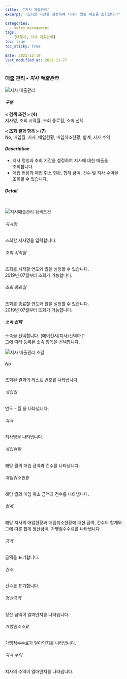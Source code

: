 ```yaml
---
title:  "지사 매출관리"
excerpt: "조회할 기간을 설정하여 지사의 월별 매출을 조회합니다"

categories:
  - sales management
tags:
  - [대행사, 지사 매출관리]
toc: true
toc_sticky: true
 
date: 2021-12-19
last_modified_at: 2021-12-27
---
```

### 매출 관리 - *지사 매출관리*
![지사 매출관리](https://user-images.githubusercontent.com/95394003/146704390-cbe160d1-c97e-4908-991a-e581d0255ce3.jpeg)

#### *구분* <br>
**< 검색 조건 >** **(4)**
<br>지사명, 조회 시작월, 조회 종료월, 소속 선택

**< 조회 결과 항목 >** **(7)**
<br>No, 매입월, 지사, 매입현황, 매입취소현황, 합계, 지사 수익

#### *Description*
- 지사 명칭과 조회 기간을 설정하여 지사에 대한 매출을<br>조회합니다.
- 매입 현황과 매입 취소 현황, 합계 금액, 건수 및 지사 수익을<br>조회할 수 있습니다.

#### *Detail*
<br>

![지사매출관리 검색조건](https://user-images.githubusercontent.com/95394003/146704378-74f01721-17e5-4dd4-b070-09dae4712168.jpeg)
###### 지사명
조회할 지사명을 입력합니다.

###### 조회 시작월
조회를 시직할 연도와 월을 설정할 수 있습니다.<br>2019년 07월부터 조회가 가능합니다.

###### 조회 종료월
조회를 종료할 연도와 월을 설정할 수 있습니다.<br>2019년 07월부터 조회가 가능합니다.

##### 소속 선택
소속을 선택합니다. (에이전시/지사)선택하고<br>그에 따라 등록된 소속 항목을 선택합니다.
<br>

![지사 매출관리 조결](https://user-images.githubusercontent.com/95394003/146704394-2c4e7fdd-9568-42fc-8a49-c355947e919b.jpeg)
###### No
조회된 결과의 리스트 번호를 나타냅니다.

###### 매입월
연도 - 월 을 나타냅니다.

###### 지사
지사명을 나타냅니다.

###### 매입현황
해당 월의 매입 금액과 건수를 나타냅니다.

###### 매입취소현황
해당 월의 매입 취소 금액과 건수를 나타냅니다.

###### 합계
해당 지사의 매입현황과 매입취소현황에 대한 금액, 건수의 합계와<br>그에 따른 합계 정산금액, 가맹점수수료를 나타냅니다.

###### 금액
금액을 표기합니다.

###### 건수
건수를 표기합니다.

###### 정산금액
정산 금액이 얼마인지를 나타냅니다.

###### 가맹점수수료
가맹점수수료가 얼마인지를 나타냅니다.

###### 지사 수익
지사의 수익이 얼마인지를 나타냅니다.
